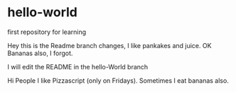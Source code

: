 # hello-world
first repository for learning


Hey this is the Readme branch changes, I like pankakes and juice.
OK Bananas also, I forgot.

I will edit the README in the hello-World branch

Hi People I like Pizzascript (only on Fridays).
Sometimes I eat bananas also.

